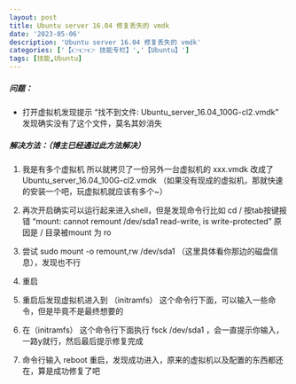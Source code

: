 ```yaml
---
layout: post
title: Ubuntu server 16.04 修复丢失的 vmdk
date: '2023-05-06'
description: 'Ubuntu server 16.04 修复丢失的 vmdk'
categories: ['【👉👉👉 技能专栏】','【Ubuntu】']
tags: [技能,Ubuntu]
---
```


##### 问题：

- 打开虚拟机发现提示 “找不到文件: Ubuntu_server_16.04_100G-cl2.vmdk” 发现确实没有了这个文件，莫名其妙消失

##### 解决方法：（博主已经通过此方法解决）

1. 我是有多个虚拟机 所以就拷贝了一份另外一台虚拟机的 xxx.vmdk 改成了 Ubuntu_server_16.04_100G-cl2.vmdk （如果没有现成的虚拟机，那就快速的安装一个吧，玩虚拟机就应该有多个~）

2. 再次开启确实可以运行起来进入shell，但是发现命令行比如 cd / 按tab按键报错 “mount: cannot remount /dev/sda1 read-write, is write-protected” 原因是 / 目录被mount 为 ro

3. 尝试 sudo mount -o remount,rw /dev/sda1 （这里具体看你那边的磁盘信息），发现也不行

4. 重启

5. 重启后发现虚拟机进入到  （initramfs） 这个命令行下面，可以输入一些命令，但是毕竟不是最终想要的

6. 在（initramfs） 这个命令行下面执行 fsck /dev/sda1 ，会一直提示你输入，一路y就行，然后最后提示修复完成

7. 命令行输入 reboot 重启，发现成功进入，原来的虚拟机以及配置的东西都还在，算是成功修复了吧

